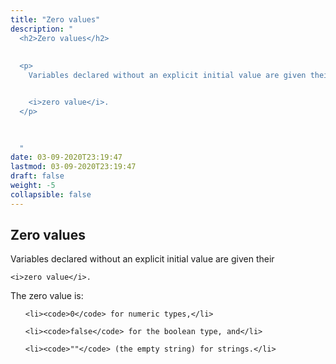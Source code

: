 ```yaml
---
title: "Zero values"
description: "
  <h2>Zero values</h2>
  
  
  <p>
    Variables declared without an explicit initial value are given their


    <i>zero value</i>.
  </p>
  

  
  "
date: 03-09-2020T23:19:47
lastmod: 03-09-2020T23:19:47
draft: false
weight: -5
collapsible: false
---
```


  <h2>Zero values</h2>
  
  
  <p>
    Variables declared without an explicit initial value are given their


    <i>zero value</i>.
  </p>
  

  
  <p>
    The zero value is:
  </p>
  

  <ul>
  
    <li><code>0</code> for numeric types,</li>
  
    <li><code>false</code> for the boolean type, and</li>
  
    <li><code>""</code> (the empty string) for strings.</li>
  
  </ul>

	
		
	


                                                